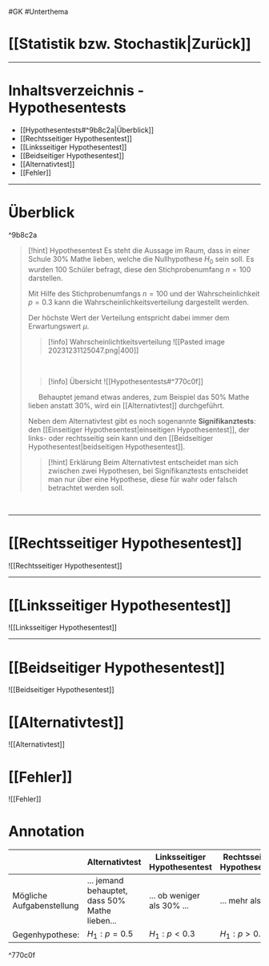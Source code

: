 #GK #Unterthema 

# [[Statistik bzw. Stochastik|Zurück]]

___
# Inhaltsverzeichnis - Hypothesentests

- [[Hypothesentests#^9b8c2a|Überblick]]
- [[Rechtsseitiger Hypothesentest]]
- [[Linksseitiger Hypothesentest]]
- [[Beidseitiger Hypothesentest]]
- [[Alternativtest]]
- [[Fehler]]

___
# Überblick

^9b8c2a

>[!hint] Hypothesentest
>Es steht die Aussage im Raum, dass in einer Schule 30% Mathe lieben, welche die Nullhypothese $H_0$ sein soll.
>Es wurden 100 Schüler befragt, diese den Stichprobenumfang $n=100$ darstellen.
>
>Mit Hilfe des Stichprobenumfangs $n=100$ und der Wahrscheinlichkeit $p=0.3$ kann die Wahrscheinlichkeitsverteilung dargestellt werden.
>
>Der höchste Wert der Verteilung entspricht dabei immer dem Erwartungswert $\mu$.
>
>>[!info] Wahrscheinlichtkeitsverteilung
>>![[Pasted image 20231231125047.png|400]] 
>
>$\quad$
>
>>[!info] Übersicht
>>![[Hypothesentests#^770c0f]]
>
>$\quad$
>Behauptet jemand etwas anderes, zum Beispiel das 50% Mathe lieben anstatt 30%, wird ein [[Alternativtest]] durchgeführt.
>
>Neben dem Alternativtest gibt es noch sogenannte **Signifikanztests**: den [[Einseitiger Hypothesentest|einseitigen Hypothesentest]], der links- oder rechtsseitig sein kann und den [[Beidseitiger Hypothesentest|beidseitigen Hypothesentest]].
>
>>[!hint] Erklärung
>>Beim Alternativtest entscheidet man sich zwischen zwei Hypothesen, bei Signifikanztests entscheidet man nur über eine Hypothese, diese für wahr oder falsch betrachtet werden soll.

<br>

___
# [[Rechtsseitiger Hypothesentest]]

![[Rechtsseitiger Hypothesentest]]
___
# [[Linksseitiger Hypothesentest]]

![[Linksseitiger Hypothesentest]]
___
# [[Beidseitiger Hypothesentest]]

![[Beidseitiger Hypothesentest]]

# [[Alternativtest]]

![[Alternativtest]]

# [[Fehler]]

![[Fehler]]

# Annotation
|  | Alternativtest | Linksseitiger Hypothesentest | Rechtsseitiger Hypothesentest | Beidseitiger Hypothesentest |
| ---- | ---- | ---- | ---- | ---- |
| Mögliche Aufgabenstellung  | ... jemand behauptet, dass 50% Mathe lieben... | ... ob weniger als 30% ... | ... mehr als 30% | ..., ob sich die 30% geändert haben ... |
| Gegenhypothese: | $H_1:p = 0.5$ | $H_1:p < 0.3$ | $H_1:p> 0.3$ | $H_1:p\neq 0.3$ |

^770c0f
